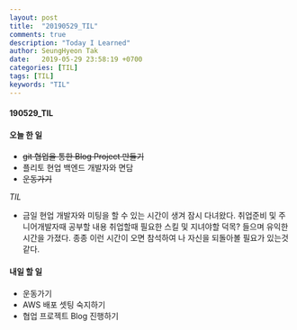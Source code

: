 ```yaml
---
layout: post
title:  "20190529_TIL"
comments: true
description: "Today I Learned"
author: SeungHyeon Tak
date:   2019-05-29 23:58:19 +0700
categories: [TIL]
tags: [TIL]
keywords: "TIL"
---
```

#### 190529_TIL

#### 오늘 한 일
* ~~git 협업을 통한 Blog Project 만들기~~
* 플리토 현업 백엔드 개발자와 면담
* ~~운동가기~~

_TIL_
* 금일 현업 개발자와 미팅을 할 수 있는 시간이 생겨 잠시 다녀왔다. 취업준비 및 주니어개발자때 공부할 내용 취업할때 필요한 스킬 및 지녀야할 덕목? 들으며 유익한 시간을 가졌다. 종종 이런 시간이 오면 참석하여 나 자신을 되돌아볼 필요가 있는것 같다.

#### 내일 할 일
* 운동가기
* AWS 배포 셋팅 숙지하기
* 협업 프로젝트 Blog 진행하기
